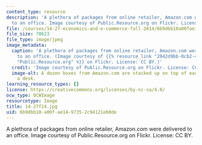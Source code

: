 ```yaml
---
content_type: resource
description: 'A plethora of packages from online retailer, Amazon.com were delivered
  to an office. Image courtesy of Public.Resource.org on Flickr. License: CC BY.'
file: /courses/14-27-economics-and-e-commerce-fall-2014/6b9dbb10a00fae1497352c94121eb0de_14-27f14.jpg
file_size: 70623
file_type: image/jpeg
image_metadata:
  caption: 'A plethora of packages from online retailer, Amazon.com were delivered
    to an office. (Image courtesy of {{% resource_link "2042d9bb-0cb2-40a6-8b9e-bc9bf0ad4e7e"
    "Public.Resource.org" %}} on Flickr. License: CC BY.)'
  credit: 'Image courtesy of Public.Resource.org on Flickr. License: CC BY.'
  image-alt: A dozen boxes from Amazon.com are stacked up on top of each other on
    a desk.
learning_resource_types: []
license: https://creativecommons.org/licenses/by-nc-sa/4.0/
ocw_type: OCWImage
resourcetype: Image
title: 14-27f14.jpg
uid: 6b9dbb10-a00f-ae14-9735-2c94121eb0de
---
```

A plethora of packages from online retailer, Amazon.com were delivered to an office. Image courtesy of Public.Resource.org on Flickr. License: CC BY.